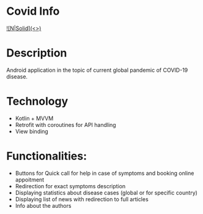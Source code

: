 # Covid Info

[![N|Solid](<<gif>>)]()
# Description
Android application in the topic of current global pandemic of COVID-19 disease. 

# Technology
  - Kotlin + MVVM
  - Retrofit with coroutines for API handling
  - View binding

# Functionalities:
  - Buttons for Quick call for help in case of symptoms and booking online appoitment
  - Redirection for exact symptoms description
  - Displaying statistics about disease cases (global or for specific country)
  - Displaying list of news with redirection to full articles
  - Info about the authors

